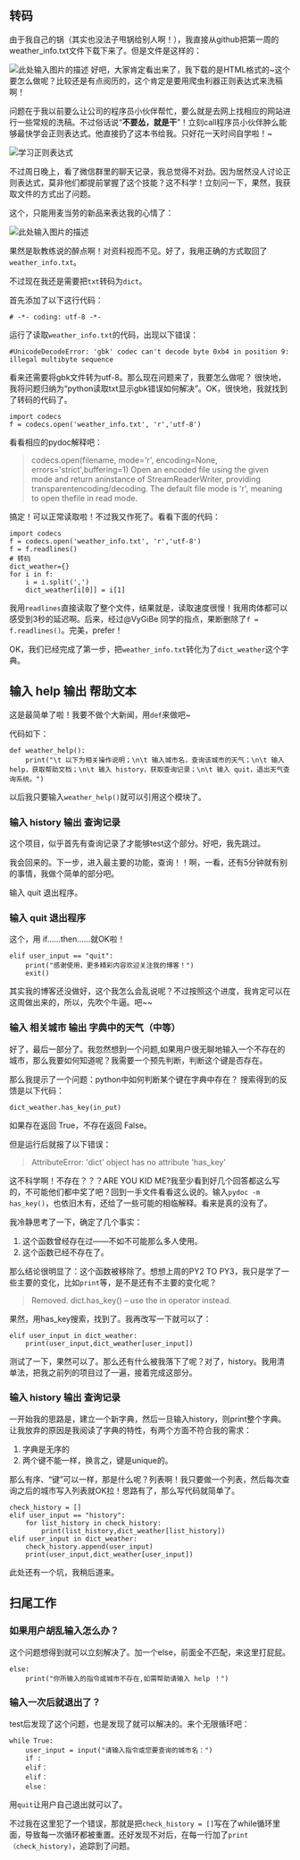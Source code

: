## 转码

由于我自己的锅（其实也没法子甩锅给别人啊！），我直接从github把第一周的weather_info.txt文件下载下来了。但是文件是这样的：

![此处输入图片的描述][1]
好吧，大家肯定看出来了，我下载的是HTML格式的~这个要怎么做呢？比较还是有点阅历的，这个肯定是要用爬虫利器正则表达式来洗稿啊！

问题在于我以前要么让公司的程序员小伙伴帮忙，要么就是去网上找相应的网站进行一些常规的洗稿。不过俗话说“**不要怂，就是干**”！立刻call程序员小伙伴肿么能够最快学会正则表达式。他直接扔了这本书给我。只好花一天时间自学啦！~

![学习正则表达式][2]

不过周日晚上，看了微信群里的聊天记录，我总觉得不对劲。因为居然没人讨论正则表达式，莫非他们都提前掌握了这个技能？这不科学！立刻问一下，果然，我获取文件的方式出了问题。

这个，只能用麦当劳的新品来表达我的心情了：
 
![此处输入图片的描述][3]

果然是耿教练说的醉点啊！对资料视而不见。好了，我用正确的方式取回了`weather_info.txt`。

不过现在我还是需要把`txt`转码为`dict`。

首先添加了以下这行代码：
```
# -*- coding: utf-8 -*-
```
运行了读取`weather_info.txt`的代码，出现以下错误：
```
#UnicodeDecodeError: 'gbk' codec can't decode byte 0xb4 in position 9: illegal multibyte sequence
```
看来还需要将gbk文件转为utf-8。那么现在问题来了，我要怎么做呢？
很快地，我将问题归纳为“python读取txt显示gbk错误如何解决”。OK，很快地，我就找到了转码的代码了。
```
import codecs
f = codecs.open('weather_info.txt', 'r','utf-8') 
```
看看相应的pydoc解释吧：

> codecs.open(filename, mode='r', encoding=None, errors='strict',buffering=1)
> Open an encoded file using the given mode and return aninstance of StreamReaderWriter, providing transparentencoding/decoding. The default file mode is 'r', meaning to open thefile in read mode.

搞定！可以正常读取啦！不过我又作死了。看看下面的代码：

```
import codecs
f = codecs.open('weather_info.txt', 'r','utf-8') 
f = f.readlines()
# 转码
dict_weather={}
for i in f:
	i = i.split(',')
	dict_weather[i[0]] = i[1]
```
我用`readlines`直接读取了整个文件，结果就是，读取速度很慢！我用肉体都可以感受到3秒的延迟啊。后来，经过@VyGiBe 同学的指点，果断删除了`f = f.readlines()`。完美，prefer！

OK，我们已经完成了第一步，把`weather_info.txt`转化为了`dict_weather`这个字典。

## 输入 help 输出 帮助文本
这是最简单了啦！我要不做个大新闻，用`def`来做吧~

代码如下：
```
def weather_help():
	print("\t 以下为相关操作说明；\n\t 输入城市名，查询该城市的天气；\n\t 输入 help，获取帮助文档；\n\t 输入 history，获取查询记录；\n\t 输入 quit，退出天气查询系统。")
```
以后我只要输入`weather_help()`就可以引用这个模块了。

### 输入 history 输出 查询记录
这个项目，似乎首先有查询记录了才能够test这个部分。好吧，我先跳过。

我会回来的。下一步，进入最主要的功能，查询！！啊，一看，还有5分钟就有别的事情，我做个简单的部分吧。

输入 quit 退出程序。

### 输入 quit 退出程序
这个，用 if……then……就OK啦！
```
elif user_input == "quit":
	print("感谢使用，更多精彩内容欢迎关注我的博客！")
	exit()
```
其实我的博客还没做好，这个我怎么会乱说呢？不过按照这个进度，我肯定可以在这周做出来的，所以，先吹个牛逼。吧~~

### 输入 相关城市 输出 字典中的天气（中等）
好了，最后一部分了。我忽然想到一个问题,如果用户很无聊地输入一个不存在的城市，那么我要如何知道呢？我需要一个预先判断，判断这个键是否存在。

那么我提示了一个问题：python中如何判断某个键在字典中存在？
搜索得到的反馈是以下代码：
```
dict_weather.has_key(in_put)
```
如果存在返回 True，不存在返回 False。

但是运行后就报了以下错误：
> AttributeError: 'dict' object has no attribute 'has_key'

这不科学啊！不存在？？？ARE YOU KID ME?我至少看到好几个回答都这么写的，不可能他们都中奖了吧？回到一手文件看看这么说的。输入`pydoc -m has_key()`，也依旧木有，还给了一些可能的相临解释。看来是真的没有了。

我冷静思考了一下，确定了几个事实：
 1. 这个函数曾经存在过——不如不可能那么多人使用。
 2. 这个函数已经不存在了。

那么结论很明显了：这个函数被移除了。想想上周的PY2 TO PY3，我只是学了一些主要的变化，比如`print`等，是不是还有不主要的变化呢？

> Removed. dict.has_key() – use the in operator instead.

果然，用has_key搜索，找到了。我再改写一下就可以了：
```
elif user_input in dict_weather:
    print(user_input,dict_weather[user_input])
```
测试了一下，果然可以了。那么还有什么被我落下了呢？对了，history。我用清单法，把我之前列的项目过了一遍，接着完成这部分。

### 输入 history 输出 查询记录
一开始我的思路是，建立一个新字典，然后一旦输入history，则print整个字典。让我放弃的原因是我阅读了字典的特性，有两个方面不符合我的需求：
1. 字典是无序的
2. 两个键不能一样，换言之，键是unique的。

那么有序、“键”可以一样，那是什么呢？列表啊！我只要做一个列表，然后每次查询之后的城市写入列表就OK拉！思路有了，那么写代码就简单了。
```
check_history = []
elif user_input == "history":
	for list_history in check_history:
		print(list_history,dict_weather[list_history])
elif user_input in dict_weather:
	check_history.append(user_input)
	print(user_input,dict_weather[user_input])
```
此处还有一个坑，我稍后道来。

## 扫尾工作

### 如果用户胡乱输入怎么办？
这个问题想得到就可以立刻解决了。加一个else，前面全不匹配，来这里打屁屁。
```
else:
	print("你所输入的指令或城市不存在,如需帮助请输入 help ！")
```

### 输入一次后就退出了？
test后发现了这个问题，也是发现了就可以解决的。来个无限循环吧：
```
while True:
	user_input = input("请输入指令或您要查询的城市名：")
	if :
	elif：
	elif：
	else：
```
用`quit`让用户自己退出就可以了。

不过我在这里犯了一个错误，那就是把`check_history = []`写在了while循环里面，导致每一次循环都被重置。还好发现不对后，在每一行加了`print（check_history)`，追踪到了问题。


  [1]: http://ojf2yfe6b.bkt.clouddn.com/bug1.jpg
  [2]: https://img3.doubanio.com/lpic/s26372295.jpg
  [3]: http://img1.lukou.com/static/p/blog/medium/0009/71/54/11/9715411.jpg